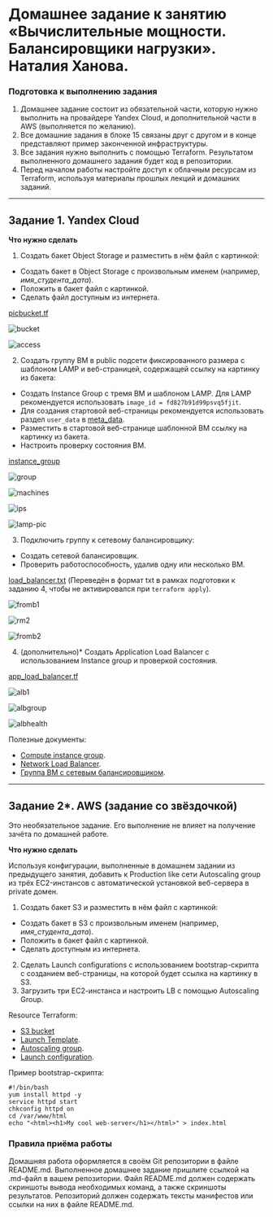 # Домашнее задание к занятию «Вычислительные мощности. Балансировщики нагрузки». Наталия Ханова. 

### Подготовка к выполнению задания

1. Домашнее задание состоит из обязательной части, которую нужно выполнить на провайдере Yandex Cloud, и дополнительной части в AWS (выполняется по желанию). 
2. Все домашние задания в блоке 15 связаны друг с другом и в конце представляют пример законченной инфраструктуры.  
3. Все задания нужно выполнить с помощью Terraform. Результатом выполненного домашнего задания будет код в репозитории. 
4. Перед началом работы настройте доступ к облачным ресурсам из Terraform, используя материалы прошлых лекций и домашних заданий.

---
## Задание 1. Yandex Cloud 

**Что нужно сделать**

1. Создать бакет Object Storage и разместить в нём файл с картинкой:

 - Создать бакет в Object Storage с произвольным именем (например, _имя_студента_дата_).
 - Положить в бакет файл с картинкой.
 - Сделать файл доступным из интернета.

[picbucket.tf](https://github.com/NataliyaKh/clopro-homeworks/blob/main/terraform/picbucket.tf) 

![bucket](https://github.com/NataliyaKh/clopro-homeworks/blob/main/15-2/clopro2-bucket.png)

![access](https://github.com/NataliyaKh/clopro-homeworks/blob/main/15-2/clopro2-picaccess.png)

2. Создать группу ВМ в public подсети фиксированного размера с шаблоном LAMP и веб-страницей, содержащей ссылку на картинку из бакета:

 - Создать Instance Group с тремя ВМ и шаблоном LAMP. Для LAMP рекомендуется использовать `image_id = fd827b91d99psvq5fjit`.
 - Для создания стартовой веб-страницы рекомендуется использовать раздел `user_data` в [meta_data](https://cloud.yandex.ru/docs/compute/concepts/vm-metadata).
 - Разместить в стартовой веб-странице шаблонной ВМ ссылку на картинку из бакета.
 - Настроить проверку состояния ВМ.

[instance_group](https://github.com/NataliyaKh/clopro-homeworks/blob/main/terraform/instance_group.tf)

![group](https://github.com/NataliyaKh/clopro-homeworks/blob/main/15-2/clopro2-instancegroup.png)

![machines](https://github.com/NataliyaKh/clopro-homeworks/blob/main/15-2/clopro2-igmachines.png)

![ips](https://github.com/NataliyaKh/clopro-homeworks/blob/main/15-2/clopro2-igmachineips.png)

![lamp-pic](https://github.com/NataliyaKh/clopro-homeworks/blob/main/15-2/clopro2-lamppic.png)
 
3. Подключить группу к сетевому балансировщику:

 - Создать сетевой балансировщик.
 - Проверить работоспособность, удалив одну или несколько ВМ.

[load_balancer.txt](https://github.com/NataliyaKh/clopro-homeworks/blob/main/terraform/load_balancer.txt) (Переведён в формат txt в рамках подготовки к заданию 4, чтобы не активировался при `terraform apply`).

![fromb1](https://github.com/NataliyaKh/clopro-homeworks/blob/main/15-2/clopro2-frombalancer.png)

![rm2](https://github.com/NataliyaKh/clopro-homeworks/blob/main/15-2/clopro2-lampdel.png)

![fromb2](https://github.com/NataliyaKh/clopro-homeworks/blob/main/15-2/clopro2-frombalancer2.png)

4. (дополнительно)* Создать Application Load Balancer с использованием Instance group и проверкой состояния.

[app_load_balancer.tf](https://github.com/NataliyaKh/clopro-homeworks/blob/main/terraform/app_load_balancer.tf)

![alb1](https://github.com/NataliyaKh/clopro-homeworks/blob/main/15-2/clopro2-alb.png)

![albgroup](https://github.com/NataliyaKh/clopro-homeworks/blob/main/15-2/clopro2-albgroup.png)

![albhealth](https://github.com/NataliyaKh/clopro-homeworks/blob/main/15-2/clopro2-albgroup-health.png)

Полезные документы:

- [Compute instance group](https://registry.terraform.io/providers/yandex-cloud/yandex/latest/docs/resources/compute_instance_group).
- [Network Load Balancer](https://registry.terraform.io/providers/yandex-cloud/yandex/latest/docs/resources/lb_network_load_balancer).
- [Группа ВМ с сетевым балансировщиком](https://cloud.yandex.ru/docs/compute/operations/instance-groups/create-with-balancer).

---
## Задание 2*. AWS (задание со звёздочкой)

Это необязательное задание. Его выполнение не влияет на получение зачёта по домашней работе.

**Что нужно сделать**

Используя конфигурации, выполненные в домашнем задании из предыдущего занятия, добавить к Production like сети Autoscaling group из трёх EC2-инстансов с  автоматической установкой веб-сервера в private домен.

1. Создать бакет S3 и разместить в нём файл с картинкой:

 - Создать бакет в S3 с произвольным именем (например, _имя_студента_дата_).
 - Положить в бакет файл с картинкой.
 - Сделать доступным из интернета.
2. Сделать Launch configurations с использованием bootstrap-скрипта с созданием веб-страницы, на которой будет ссылка на картинку в S3. 
3. Загрузить три ЕС2-инстанса и настроить LB с помощью Autoscaling Group.

Resource Terraform:

- [S3 bucket](https://registry.terraform.io/providers/hashicorp/aws/latest/docs/resources/s3_bucket)
- [Launch Template](https://registry.terraform.io/providers/hashicorp/aws/latest/docs/resources/launch_template).
- [Autoscaling group](https://registry.terraform.io/providers/hashicorp/aws/latest/docs/resources/autoscaling_group).
- [Launch configuration](https://registry.terraform.io/providers/hashicorp/aws/latest/docs/resources/launch_configuration).

Пример bootstrap-скрипта:

```
#!/bin/bash
yum install httpd -y
service httpd start
chkconfig httpd on
cd /var/www/html
echo "<html><h1>My cool web-server</h1></html>" > index.html
```
### Правила приёма работы

Домашняя работа оформляется в своём Git репозитории в файле README.md. Выполненное домашнее задание пришлите ссылкой на .md-файл в вашем репозитории.
Файл README.md должен содержать скриншоты вывода необходимых команд, а также скриншоты результатов.
Репозиторий должен содержать тексты манифестов или ссылки на них в файле README.md.

